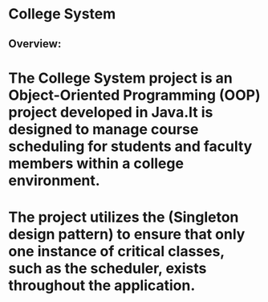# College System
## Overview:

# The College System project is an Object-Oriented Programming (OOP) project developed in Java.It is designed to manage course scheduling for students and faculty members within a college environment.
# The project utilizes the (Singleton design pattern) to ensure that only one instance of critical classes, such as the scheduler, exists throughout the application.

